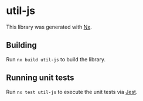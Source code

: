 # util-js

This library was generated with [Nx](https://nx.dev).

## Building

Run `nx build util-js` to build the library.

## Running unit tests

Run `nx test util-js` to execute the unit tests via [Jest](https://jestjs.io).
